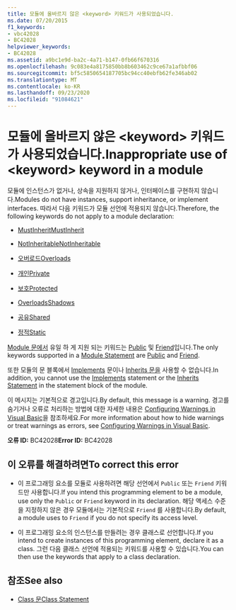 ```yaml
---
title: 모듈에 올바르지 않은 <keyword> 키워드가 사용되었습니다.
ms.date: 07/20/2015
f1_keywords:
- vbc42028
- BC42028
helpviewer_keywords:
- BC42028
ms.assetid: a9bc1e9d-ba2c-4a71-b147-0fb66f670316
ms.openlocfilehash: 9c083e4a8175850bb8b603462c9ce67a1afbbf06
ms.sourcegitcommit: bf5c5850654187705bc94cc40ebfb62fe346ab02
ms.translationtype: MT
ms.contentlocale: ko-KR
ms.lasthandoff: 09/23/2020
ms.locfileid: "91084621"
---
```

# <a name="inappropriate-use-of-keyword-keyword-in-a-module"></a><span data-ttu-id="e7126-102">모듈에 올바르지 않은 \<keyword> 키워드가 사용되었습니다.</span><span class="sxs-lookup"><span data-stu-id="e7126-102">Inappropriate use of \<keyword> keyword in a module</span></span>

<span data-ttu-id="e7126-103">모듈에 인스턴스가 없거나, 상속을 지원하지 않거나, 인터페이스를 구현하지 않습니다.</span><span class="sxs-lookup"><span data-stu-id="e7126-103">Modules do not have instances, support inheritance, or implement interfaces.</span></span> <span data-ttu-id="e7126-104">따라서 다음 키워드가 모듈 선언에 적용되지 않습니다.</span><span class="sxs-lookup"><span data-stu-id="e7126-104">Therefore, the following keywords do not apply to a module declaration:</span></span>  
  
- [<span data-ttu-id="e7126-105">MustInherit</span><span class="sxs-lookup"><span data-stu-id="e7126-105">MustInherit</span></span>](../language-reference/modifiers/mustinherit.md)  
  
- [<span data-ttu-id="e7126-106">NotInheritable</span><span class="sxs-lookup"><span data-stu-id="e7126-106">NotInheritable</span></span>](../language-reference/modifiers/notinheritable.md)  
  
- [<span data-ttu-id="e7126-107">오버로드</span><span class="sxs-lookup"><span data-stu-id="e7126-107">Overloads</span></span>](../language-reference/modifiers/overloads.md)  
  
- [<span data-ttu-id="e7126-108">개인</span><span class="sxs-lookup"><span data-stu-id="e7126-108">Private</span></span>](../language-reference/modifiers/private.md)  
  
- [<span data-ttu-id="e7126-109">보호</span><span class="sxs-lookup"><span data-stu-id="e7126-109">Protected</span></span>](../language-reference/modifiers/protected.md)  
  
- [<span data-ttu-id="e7126-110">Overloads</span><span class="sxs-lookup"><span data-stu-id="e7126-110">Shadows</span></span>](../language-reference/modifiers/shadows.md)  
  
- [<span data-ttu-id="e7126-111">공유</span><span class="sxs-lookup"><span data-stu-id="e7126-111">Shared</span></span>](../language-reference/modifiers/shared.md)  
  
- [<span data-ttu-id="e7126-112">정적</span><span class="sxs-lookup"><span data-stu-id="e7126-112">Static</span></span>](../language-reference/modifiers/static.md)  
  
 <span data-ttu-id="e7126-113">[Module 문에서](../language-reference/statements/module-statement.md) 유일 하 게 지원 되는 키워드는 [Public](../language-reference/modifiers/public.md) 및 [Friend](../language-reference/modifiers/friend.md)입니다.</span><span class="sxs-lookup"><span data-stu-id="e7126-113">The only keywords supported in a [Module Statement](../language-reference/statements/module-statement.md) are [Public](../language-reference/modifiers/public.md) and [Friend](../language-reference/modifiers/friend.md).</span></span>  
  
 <span data-ttu-id="e7126-114">또한 모듈의 문 블록에서 [Implements](../language-reference/statements/implements-clause.md) 문이나 [Inherits 문을](../language-reference/statements/inherits-statement.md) 사용할 수 없습니다.</span><span class="sxs-lookup"><span data-stu-id="e7126-114">In addition, you cannot use the [Implements](../language-reference/statements/implements-clause.md) statement or the [Inherits Statement](../language-reference/statements/inherits-statement.md) in the statement block of the module.</span></span>  
  
 <span data-ttu-id="e7126-115">이 메시지는 기본적으로 경고입니다.</span><span class="sxs-lookup"><span data-stu-id="e7126-115">By default, this message is a warning.</span></span> <span data-ttu-id="e7126-116">경고를 숨기거나 오류로 처리하는 방법에 대한 자세한 내용은 [Configuring Warnings in Visual Basic](/visualstudio/ide/configuring-warnings-in-visual-basic)을 참조하세요.</span><span class="sxs-lookup"><span data-stu-id="e7126-116">For more information about how to hide warnings or treat warnings as errors, see [Configuring Warnings in Visual Basic](/visualstudio/ide/configuring-warnings-in-visual-basic).</span></span>  
  
 <span data-ttu-id="e7126-117">**오류 ID:** BC42028</span><span class="sxs-lookup"><span data-stu-id="e7126-117">**Error ID:** BC42028</span></span>  
  
## <a name="to-correct-this-error"></a><span data-ttu-id="e7126-118">이 오류를 해결하려면</span><span class="sxs-lookup"><span data-stu-id="e7126-118">To correct this error</span></span>  
  
- <span data-ttu-id="e7126-119">이 프로그래밍 요소를 모듈로 사용하려면 해당 선언에서 `Public` 또는 `Friend` 키워드만 사용합니다.</span><span class="sxs-lookup"><span data-stu-id="e7126-119">If you intend this programming element to be a module, use only the `Public` or `Friend` keyword in its declaration.</span></span> <span data-ttu-id="e7126-120">해당 액세스 수준을 지정하지 않은 경우 모듈에서는 기본적으로 `Friend` 를 사용합니다.</span><span class="sxs-lookup"><span data-stu-id="e7126-120">By default, a module uses to `Friend` if you do not specify its access level.</span></span>  
  
- <span data-ttu-id="e7126-121">이 프로그래밍 요소의 인스턴스를 만들려는 경우 클래스로 선언합니다.</span><span class="sxs-lookup"><span data-stu-id="e7126-121">If you intend to create instances of this programming element, declare it as a class.</span></span> <span data-ttu-id="e7126-122">그런 다음 클래스 선언에 적용되는 키워드를 사용할 수 있습니다.</span><span class="sxs-lookup"><span data-stu-id="e7126-122">You can then use the keywords that apply to a class declaration.</span></span>  
  
## <a name="see-also"></a><span data-ttu-id="e7126-123">참조</span><span class="sxs-lookup"><span data-stu-id="e7126-123">See also</span></span>

- [<span data-ttu-id="e7126-124">Class 문</span><span class="sxs-lookup"><span data-stu-id="e7126-124">Class Statement</span></span>](../language-reference/statements/class-statement.md)
